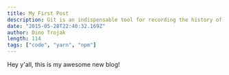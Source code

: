 ```yaml
---
title: My First Post
description: Git is an indispensable tool for recording the history of our source code. This history increases in value the older that project gets; it is a unique archive of collaboration and hard work that describes how the project became what it is today.
date: "2015-05-28T22:40:32.169Z"
author: Dino Trojak
length: 114
tags: ["code", "yarn", "npm"]
---
```


Hey y'all, this is my awesome new blog!
